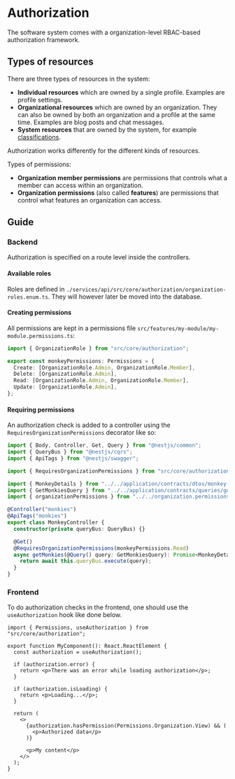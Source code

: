 # Authorization

The software system comes with a organization-level RBAC-based authorization
framework.

## Types of resources

There are three types of resources in the system:

- **Individual resources** which are owned by a single profile. Examples are
  profile settings.
- **Organizational resources** which are owned by an organization. They can also
  be owned by both an organization and a profile at the same time. Examples are
  blog posts and chat messages.
- **System resources** that are owned by the system, for example
  [classifications](./classifications.md).

Authorization works differently for the different kinds of resources.

Types of permissions:

- **Organization member permissions** are permissions that controls what a
  member can access within an organization.
- **Organization permissions** (also called **features**) are permissions that
  control what features an organization can access.

## Guide

### Backend

Authorization is specified on a route level inside the controllers.

#### Available roles

Roles are defined in
`./services/api/src/core/authorization/organization-roles.enum.ts`. They will
however later be moved into the database.

#### Creating permissions

All permissions are kept in a permissions file
`src/features/my-module/my-module.permissions.ts`:

```ts
import { OrganizationRole } from "src/core/authorization";

export const monkeyPermissions: Permissions = {
  Create: [OrganizationRole.Admin, OrganizationRole.Member],
  Delete: [OrganizationRole.Admin],
  Read: [OrganizationRole.Admin, OrganizationRole.Member],
  Update: [OrganizationRole.Admin],
};
```

#### Requiring permissions

An authorization check is added to a controller using the
`RequiresOrganizationPermissions` decorator like so:

```ts
import { Body, Controller, Get, Query } from "@nestjs/common";
import { QueryBus } from "@nestjs/cqrs";
import { ApiTags } from "@nestjs/swagger";

import { RequiresOrganizationPermissions } from "src/core/authorization";

import { MonkeyDetails } from "../../application/contracts/dtos/monkey-details.dto.query";
import { GetMonkiesQuery } from "../../application/contracts/queries/get-monkies.query";
import { organizationPermissions } from "../../organization.permissions";

@Controller("monkies")
@ApiTags("monkies")
export class MonkeyController {
  constructor(private queryBus: QueryBus) {}

  @Get()
  @RequiresOrganizationPermissions(monkeyPermissions.Read)
  async getMonkies(@Query() query: GetMonkiesQuery): Promise<MonkeyDetails[]> {
    return await this.queryBus.execute(query);
  }
}
```

### Frontend

To do authorization checks in the frontend, one should use the
`useAuthorization` hook like done below.

```tsx
import { Permissions, useAuthorization } from "src/core/authorization";

export function MyComponent(): React.ReactElement {
  const authorization = useAuthorization();

  if (authorization.error) {
    return <p>There was an error while loading authorization</p>;
  }

  if (authorization.isLoading) {
    return <p>Loading...</p>;
  }

  return (
    <>
      {authorization.hasPermission(Permissions.Organization.View) && (
        <p>Authorized data</p>
      )}

      <p>My content</p>
    </>
  );
}
```
